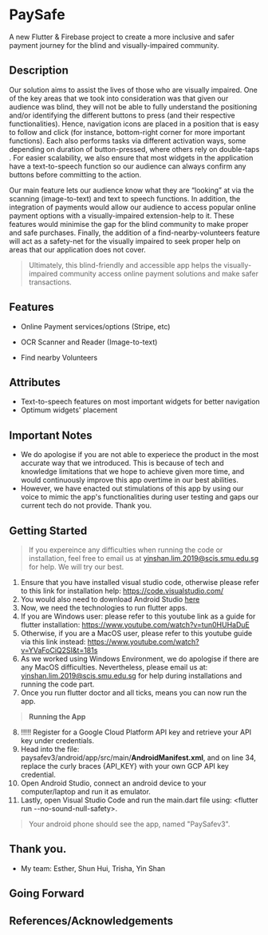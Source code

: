 
# PaySafe

A new Flutter & Firebase project to create a more inclusive and safer payment journey for the blind and visually-impaired community.

## Description

Our solution aims to assist the lives of those who are visually impaired. One of the key areas that we took into consideration was that given our audience was blind, they will not be able to fully understand the positioning and/or identifying the different buttons to press (and their respective functionalities). Hence, navigation icons are placed in a position that is easy to follow and click (for instance, bottom-right corner for more important functions). Each also performs tasks via different activation ways, some depending on duration of button-pressed, where others rely on double-taps . For easier scalability, we also ensure that most widgets in the application have a text-to-speech function so our audience can always confirm any buttons before committing to the action.

Our main feature lets our audience know what they are “looking” at via the scanning (image-to-text) and text to speech functions. In addition, the integration of payments would allow our audience to access popular online payment options with a visually-impaired extension-help to it. These features would minimise the gap for the blind community to make proper and safe purchases. Finally, the addition of a find-nearby-volunteers feature will act as a safety-net for the visually impaired to seek proper help on areas that our application does not cover.

> Ultimately, this blind-friendly and accessible app helps the visually-impaired community access online payment solutions and make safer transactions.

## Features
- Online Payment services/options (Stripe, etc)

- OCR Scanner and Reader (Image-to-text)

- Find nearby Volunteers

## Attributes
- Text-to-speech features on most important widgets for better navigation
- Optimum widgets' placement

## Important Notes
- We do apologise if you are not able to experiece the product in the most accurate way that we introduced. This is because of tech and knowledge limitations that we hope to achieve given more time, and would continuously improve this app overtime in our best abilities. 
- However, we have enacted out stimulations of this app by using our voice to mimic the app's functionalities during user testing and gaps our current tech do not provide. Thank you.

## Getting Started
> If you expereince any difficulties when running the code or installation, feel free to email us at yinshan.lim.2019@scis.smu.edu.sg for help. We will try our best.
1. Ensure that you have installed visual studio code, otherwise please refer to this link for installation help: https://code.visualstudio.com/
2. You would also need to download Android Studio [here](https://developer.android.com/studio?gclid=CjwKCAjwopWSBhB6EiwAjxmqDTUQLYGh0sJEMbdQvA-U4Agu77LobsgMKDBe9An_Oc-lo_Dm2HRCeBoCkokQAvD_BwE&gclsrc=aw.ds)
3. Now, we need the technologies to run flutter apps.
4. If you are Windows user: please refer to this youtube link as a guide for flutter installation: https://www.youtube.com/watch?v=tun0HUHaDuE
5. Otherwise, if you are a MacOS user, please refer to this youtube guide via this link instead: https://www.youtube.com/watch?v=YVaFoCiQ2SI&t=181s
6. As we worked using Windows Environment, we do apologise if there are any MacOS difficulties. Nevertheless, please email us at: yinshan.lim.2019@scis.smu.edu.sg for help during installations and running the code part.
7. Once you run flutter doctor and all ticks, means you can now run the app.
> <b>Running the App</b>
8. !!!!! Register for a Google Cloud Platform API key and retrieve your API key under credentials.
9. Head into the file: paysafev3/android/app/src/main/**AndroidManifest.xml**, and on line 34, replace the curly braces {API_KEY} with your own GCP API key credential.
12. Open Android Studio, connect an android device to your computer/laptop and run it as emulator.
13. Lastly, open Visual Studio Code and run the main.dart file using: <flutter run --no-sound-null-safety>.
> Your android phone should see the app, named "PaySafev3".

## Thank you.
- My team: Esther, Shun Hui, Trisha, Yin Shan
  
## Going Forward
  
 
## References/Acknowledgements

